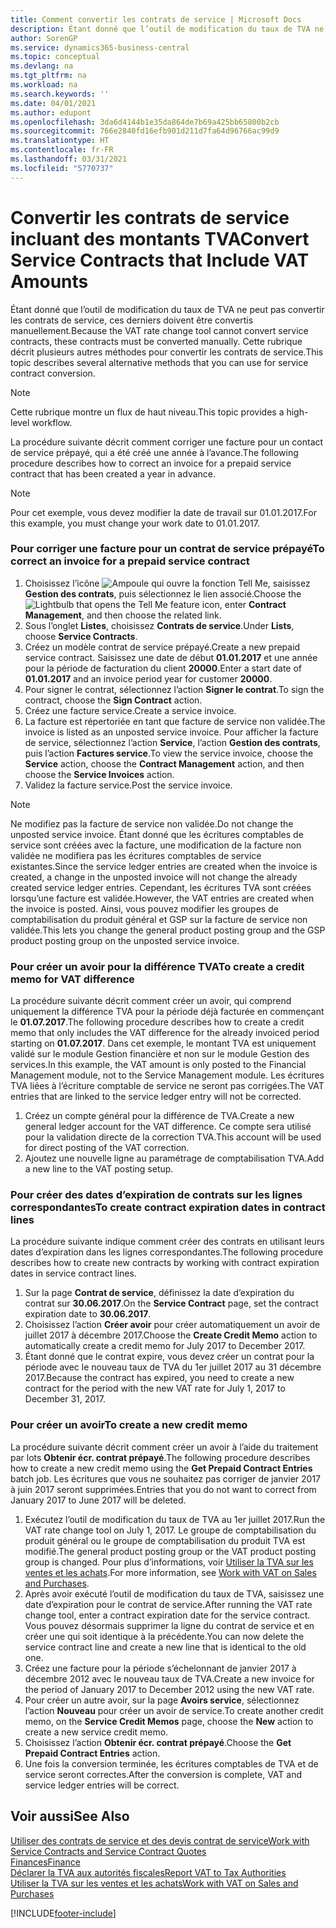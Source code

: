 ```yaml
---
title: Comment convertir les contrats de service | Microsoft Docs
description: Étant donné que l’outil de modification du taux de TVA ne peut pas convertir les contrats de service, ces derniers doivent être convertis manuellement. Cette rubrique décrit plusieurs autres méthodes pour convertir les contrats de service.
author: SorenGP
ms.service: dynamics365-business-central
ms.topic: conceptual
ms.devlang: na
ms.tgt_pltfrm: na
ms.workload: na
ms.search.keywords: ''
ms.date: 04/01/2021
ms.author: edupont
ms.openlocfilehash: 3da6d4144b1e35da864de7b69a425bb65800b2cb
ms.sourcegitcommit: 766e2840fd16efb901d211d7fa64d96766ac99d9
ms.translationtype: HT
ms.contentlocale: fr-FR
ms.lasthandoff: 03/31/2021
ms.locfileid: "5770737"
---
```

# <a name="convert-service-contracts-that-include-vat-amounts"></a><span data-ttu-id="3291e-104">Convertir les contrats de service incluant des montants TVA</span><span class="sxs-lookup"><span data-stu-id="3291e-104">Convert Service Contracts that Include VAT Amounts</span></span>
<span data-ttu-id="3291e-105">Étant donné que l’outil de modification du taux de TVA ne peut pas convertir les contrats de service, ces derniers doivent être convertis manuellement.</span><span class="sxs-lookup"><span data-stu-id="3291e-105">Because the VAT rate change tool cannot convert service contracts, these contracts must be converted manually.</span></span> <span data-ttu-id="3291e-106">Cette rubrique décrit plusieurs autres méthodes pour convertir les contrats de service.</span><span class="sxs-lookup"><span data-stu-id="3291e-106">This topic describes several alternative methods that you can use for service contract conversion.</span></span>  

> [!NOTE]  
>  <span data-ttu-id="3291e-107">Cette rubrique montre un flux de haut niveau.</span><span class="sxs-lookup"><span data-stu-id="3291e-107">This topic provides a high-level workflow.</span></span>  

 <span data-ttu-id="3291e-108">La procédure suivante décrit comment corriger une facture pour un contact de service prépayé, qui a été créé une année à l’avance.</span><span class="sxs-lookup"><span data-stu-id="3291e-108">The following procedure describes how to correct an invoice for a prepaid service contract that has been created a year in advance.</span></span>  

> [!NOTE]  
>  <span data-ttu-id="3291e-109">Pour cet exemple, vous devez modifier la date de travail sur 01.01.2017.</span><span class="sxs-lookup"><span data-stu-id="3291e-109">For this example, you must change your work date to 01.01.2017.</span></span>  

### <a name="to-correct-an-invoice-for-a-prepaid-service-contract"></a><span data-ttu-id="3291e-110">Pour corriger une facture pour un contrat de service prépayé</span><span class="sxs-lookup"><span data-stu-id="3291e-110">To correct an invoice for a prepaid service contract</span></span>  
1. <span data-ttu-id="3291e-111">Choisissez l’icône ![Ampoule qui ouvre la fonction Tell Me](media/ui-search/search_small.png "Dites-moi ce que vous voulez faire"), saisissez **Gestion des contrats**, puis sélectionnez le lien associé.</span><span class="sxs-lookup"><span data-stu-id="3291e-111">Choose the ![Lightbulb that opens the Tell Me feature](media/ui-search/search_small.png "Tell me what you want to do") icon, enter **Contract Management**, and then choose the related link.</span></span>  
2. <span data-ttu-id="3291e-112">Sous l’onglet **Listes**, choisissez **Contrats de service**.</span><span class="sxs-lookup"><span data-stu-id="3291e-112">Under **Lists**, choose **Service Contracts**.</span></span>  
3. <span data-ttu-id="3291e-113">Créez un modèle contrat de service prépayé.</span><span class="sxs-lookup"><span data-stu-id="3291e-113">Create a new prepaid service contract.</span></span> <span data-ttu-id="3291e-114">Saisissez une date de début **01.01.2017** et une année pour la période de facturation du client **20000**.</span><span class="sxs-lookup"><span data-stu-id="3291e-114">Enter a start date of **01.01.2017** and an invoice period year for customer **20000**.</span></span>  
4. <span data-ttu-id="3291e-115">Pour signer le contrat, sélectionnez l’action **Signer le contrat**.</span><span class="sxs-lookup"><span data-stu-id="3291e-115">To sign the contract, choose the **Sign Contract** action.</span></span>  
5. <span data-ttu-id="3291e-116">Créez une facture service.</span><span class="sxs-lookup"><span data-stu-id="3291e-116">Create a service invoice.</span></span>
6. <span data-ttu-id="3291e-117">La facture est répertoriée en tant que facture de service non validée.</span><span class="sxs-lookup"><span data-stu-id="3291e-117">The invoice is listed as an unposted service invoice.</span></span> <span data-ttu-id="3291e-118">Pour afficher la facture de service, sélectionnez l’action **Service**, l’action **Gestion des contrats**, puis l’action **Factures service**.</span><span class="sxs-lookup"><span data-stu-id="3291e-118">To view the service invoice, choose the **Service** action, choose the **Contract Management** action, and then choose the **Service Invoices** action.</span></span>  
7. <span data-ttu-id="3291e-119">Validez la facture service.</span><span class="sxs-lookup"><span data-stu-id="3291e-119">Post the service invoice.</span></span>  

> [!NOTE]  
>  <span data-ttu-id="3291e-120">Ne modifiez pas la facture de service non validée.</span><span class="sxs-lookup"><span data-stu-id="3291e-120">Do not change the unposted service invoice.</span></span> <span data-ttu-id="3291e-121">Étant donné que les écritures comptables de service sont créées avec la facture, une modification de la facture non validée ne modifiera pas les écritures comptables de service existantes.</span><span class="sxs-lookup"><span data-stu-id="3291e-121">Since the service ledger entries are created when the invoice is created, a change in the unposted invoice will not change the already created service ledger entries.</span></span> <span data-ttu-id="3291e-122">Cependant, les écritures TVA sont créées lorsqu’une facture est validée.</span><span class="sxs-lookup"><span data-stu-id="3291e-122">However, the VAT entries are created when the invoice is posted.</span></span> <span data-ttu-id="3291e-123">Ainsi, vous pouvez modifier les groupes de comptabilisation du produit général et GSP sur la facture de service non validée.</span><span class="sxs-lookup"><span data-stu-id="3291e-123">This lets you change the general product posting group and the GSP product posting group on the unposted service invoice.</span></span>  

### <a name="to-create-a-credit-memo-for-vat-difference"></a><span data-ttu-id="3291e-124">Pour créer un avoir pour la différence TVA</span><span class="sxs-lookup"><span data-stu-id="3291e-124">To create a credit memo for VAT difference</span></span>  
<span data-ttu-id="3291e-125">La procédure suivante décrit comment créer un avoir, qui comprend uniquement la différence TVA pour la période déjà facturée en commençant le **01.07.2017**.</span><span class="sxs-lookup"><span data-stu-id="3291e-125">The following procedure describes how to create a credit memo that only includes the VAT difference for the already invoiced period starting on **01.07.2017**.</span></span> <span data-ttu-id="3291e-126">Dans cet exemple, le montant TVA est uniquement validé sur le module Gestion financière et non sur le module Gestion des services.</span><span class="sxs-lookup"><span data-stu-id="3291e-126">In this example, the VAT amount is only posted to the Financial Management module, not to the Service Management module.</span></span> <span data-ttu-id="3291e-127">Les écritures TVA liées à l’écriture comptable de service ne seront pas corrigées.</span><span class="sxs-lookup"><span data-stu-id="3291e-127">The VAT entries that are linked to the service ledger entry will not be corrected.</span></span>  

1. <span data-ttu-id="3291e-128">Créez un compte général pour la différence de TVA.</span><span class="sxs-lookup"><span data-stu-id="3291e-128">Create a new general ledger account for the VAT difference.</span></span> <span data-ttu-id="3291e-129">Ce compte sera utilisé pour la validation directe de la correction TVA.</span><span class="sxs-lookup"><span data-stu-id="3291e-129">This account will be used for direct posting of the VAT correction.</span></span>  
2. <span data-ttu-id="3291e-130">Ajoutez une nouvelle ligne au paramétrage de comptabilisation TVA.</span><span class="sxs-lookup"><span data-stu-id="3291e-130">Add a new line to the VAT posting setup.</span></span>  

### <a name="to-create-contract-expiration-dates-in-contract-lines"></a><span data-ttu-id="3291e-131">Pour créer des dates d’expiration de contrats sur les lignes correspondantes</span><span class="sxs-lookup"><span data-stu-id="3291e-131">To create contract expiration dates in contract lines</span></span>  
<span data-ttu-id="3291e-132">La procédure suivante indique comment créer des contrats en utilisant leurs dates d’expiration dans les lignes correspondantes.</span><span class="sxs-lookup"><span data-stu-id="3291e-132">The following procedure describes how to create new contracts by working with contract expiration dates in service contract lines.</span></span>  

1. <span data-ttu-id="3291e-133">Sur la page **Contrat de service**, définissez la date d’expiration du contrat sur **30.06.2017**.</span><span class="sxs-lookup"><span data-stu-id="3291e-133">On the **Service Contract** page, set the contract expiration date to **30.06.2017**.</span></span>  
2. <span data-ttu-id="3291e-134">Choisissez l’action **Créer avoir** pour créer automatiquement un avoir de juillet 2017 à décembre 2017.</span><span class="sxs-lookup"><span data-stu-id="3291e-134">Choose the **Create Credit Memo** action to automatically create a credit memo for July 2017 to December 2017.</span></span>  
3. <span data-ttu-id="3291e-135">Étant donné que le contrat expire, vous devez créer un contrat pour la période avec le nouveau taux de TVA du 1er juillet 2017 au 31 décembre 2017.</span><span class="sxs-lookup"><span data-stu-id="3291e-135">Because the contract has expired, you need to create a new contract for the period with the new VAT rate for July 1, 2017 to December 31, 2017.</span></span>  

### <a name="to-create-a-new-credit-memo"></a><span data-ttu-id="3291e-136">Pour créer un avoir</span><span class="sxs-lookup"><span data-stu-id="3291e-136">To create a new credit memo</span></span>  
<span data-ttu-id="3291e-137">La procédure suivante décrit comment créer un avoir à l’aide du traitement par lots **Obtenir écr. contrat prépayé**.</span><span class="sxs-lookup"><span data-stu-id="3291e-137">The following procedure describes how to create a new credit memo using the **Get Prepaid Contract Entries** batch job.</span></span> <span data-ttu-id="3291e-138">Les écritures que vous ne souhaitez pas corriger de janvier 2017 à juin 2017 seront supprimées.</span><span class="sxs-lookup"><span data-stu-id="3291e-138">Entries that you do not want to correct from January 2017 to June 2017 will be deleted.</span></span>  

1. <span data-ttu-id="3291e-139">Exécutez l’outil de modification du taux de TVA au 1er juillet 2017.</span><span class="sxs-lookup"><span data-stu-id="3291e-139">Run the VAT rate change tool on July 1, 2017.</span></span> <span data-ttu-id="3291e-140">Le groupe de comptabilisation du produit général ou le groupe de comptabilisation du produit TVA est modifié.</span><span class="sxs-lookup"><span data-stu-id="3291e-140">The general product posting group or the VAT product posting group is changed.</span></span> <span data-ttu-id="3291e-141">Pour plus d’informations, voir [Utiliser la TVA sur les ventes et les achats](finance-work-with-vat.md).</span><span class="sxs-lookup"><span data-stu-id="3291e-141">For more information, see [Work with VAT on Sales and Purchases](finance-work-with-vat.md).</span></span>  
2. <span data-ttu-id="3291e-142">Après avoir exécuté l’outil de modification du taux de TVA, saisissez une date d’expiration pour le contrat de service.</span><span class="sxs-lookup"><span data-stu-id="3291e-142">After running the VAT rate change tool, enter a contract expiration date for the service contract.</span></span> <span data-ttu-id="3291e-143">Vous pouvez désormais supprimer la ligne du contrat de service et en créer une qui soit identique à la précédente.</span><span class="sxs-lookup"><span data-stu-id="3291e-143">You can now delete the service contract line and create a new line that is identical to the old one.</span></span>  
3. <span data-ttu-id="3291e-144">Créez une facture pour la période s’échelonnant de janvier 2017 à décembre 2012 avec le nouveau taux de TVA.</span><span class="sxs-lookup"><span data-stu-id="3291e-144">Create a new invoice for the period of January 2017 to December 2012 using the new VAT rate.</span></span>  
4. <span data-ttu-id="3291e-145">Pour créer un autre avoir, sur la page **Avoirs service**, sélectionnez l’action **Nouveau** pour créer un avoir de service.</span><span class="sxs-lookup"><span data-stu-id="3291e-145">To create another credit memo, on the **Service Credit Memos** page, choose the **New** action to create a new service credit memo.</span></span>  
5. <span data-ttu-id="3291e-146">Choisissez l’action **Obtenir écr. contrat prépayé**.</span><span class="sxs-lookup"><span data-stu-id="3291e-146">Choose the **Get Prepaid Contract Entries** action.</span></span>  
6. <span data-ttu-id="3291e-147">Une fois la conversion terminée, les écritures comptables de TVA et de service seront correctes.</span><span class="sxs-lookup"><span data-stu-id="3291e-147">After the conversion is complete, VAT and service ledger entries will be correct.</span></span>  

## <a name="see-also"></a><span data-ttu-id="3291e-148">Voir aussi</span><span class="sxs-lookup"><span data-stu-id="3291e-148">See Also</span></span>  
[<span data-ttu-id="3291e-149">Utiliser des contrats de service et des devis contrat de service</span><span class="sxs-lookup"><span data-stu-id="3291e-149">Work with Service Contracts and Service Contract Quotes</span></span>](service-how-to-create-service-contracts-and-service-contract-quotes.md)  
[<span data-ttu-id="3291e-150">Finances</span><span class="sxs-lookup"><span data-stu-id="3291e-150">Finance</span></span>](finance.md)  
[<span data-ttu-id="3291e-151">Déclarer la TVA aux autorités fiscales</span><span class="sxs-lookup"><span data-stu-id="3291e-151">Report VAT to Tax Authorities</span></span>](finance-how-report-vat.md)  
[<span data-ttu-id="3291e-152">Utiliser la TVA sur les ventes et les achats</span><span class="sxs-lookup"><span data-stu-id="3291e-152">Work with VAT on Sales and Purchases</span></span>](finance-work-with-vat.md)  


[!INCLUDE[footer-include](includes/footer-banner.md)]